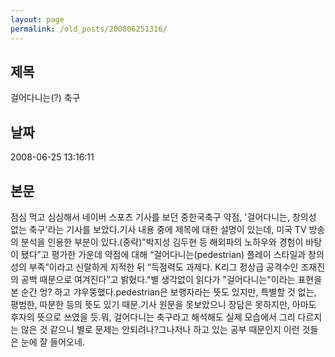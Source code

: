 ```yaml
---
layout: page
permalink: /old_posts/200806251316/
---
```


## 제목
걸어다니는(?) 축구

## 날짜
2008-06-25 13:16:11

## 본문
점심 먹고 심심해서 네이버 스포츠 기사를 보던 중한국축구 약점, '걸어다니는, 창의성 없는 축구'라는 기사를 보았다.기사 내용 중에 제목에 대한 설명이 있는데, 미국 TV 방송의 분석을 인용한 부분이 있다.(중략)"박지성 김두현 등 해외파의 노하우와 경험이 바탕이 됐다”고 평가한 가운데 약점에 대해 “걸어다니는(pedestrian) 플레이 스타일과 창의성의 부족”이라고 신랄하게 지적한 뒤 “득점력도 과제다. K리그 정상급 공격수인 조재진의 공백 때문으로 여겨진다”고 밝혔다."별 생각없이 읽다가 "걸어다니는"이라는 표현을 본 순간 엉? 하고 갸우뚱했다.pedestrian은 보행자라는 뜻도 있지만, 특별할 것 없는, 평범한, 따분한 등의 뜻도 있기 때문.기사 원문을 못보았으니 장담은 못하지만, 아마도 후자의 뜻으로 쓰였을 듯.뭐, 걸어다니는 축구라고 해석해도 실제 모습에서 그리 다르지는 않은 것 같으니 별로 문제는 안되려나?그나저나 하고 있는 공부 때문인지 이런 것들은 눈에 잘 들어오네.